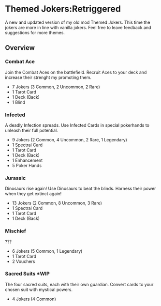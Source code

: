 # Themed Jokers:Retriggered

A new and updated version of my old mod Themed Jokers.
This time the jokers are more in line with vanilla jokers.
Feel free to leave feedback and suggestions for more themes.

## Overview

### Combat Ace
Join the Combat Aces on the battlefield.
Recruit Aces to your deck and increase their strenght my promoting them.
- 7 Jokers (3 Common, 2 Uncommon, 2 Rare)
- 1 Tarot Card
- 1 Deck (Back)
- 1 Blind

### Infected
A deadly Infection spreads.
Use Infected Cards in special pokerhands to unleash their full potential.
- 9 Jokers (2 Common, 4 Uncommon, 2 Rare, 1 Legendary)
- 1 Spectral Card
- 1 Tarot Card
- 1 Deck (Back)
- 1 Enhancement
- 5 Poker Hands

### Jurassic
Dinosaurs rise again!
Use Dinosaurs to beat the blinds. Harness their power when they get extinct again!
- 13 Jokers (2 Common, 8 Uncommon, 3 Rare)
- 1 Spectral Card
- 1 Tarot Card
- 1 Deck (Back)

### Mischief
???
- 6 Jokers (5 Common, 1 Legendary)
- 1 Tarot Card
- 2 Vouchers

### Sacred Suits *WIP
The four sacred suits, each with their own guardian.
Convert cards to your chosen suit with mystical powers.
- 4 Jokers (4 Common)